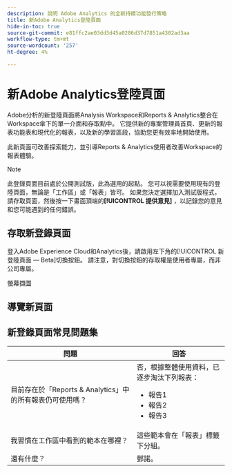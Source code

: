 ```yaml
---
description: 說明 Adobe Analytics 的全新持續功能發行策略
title: 新Adobe Analytics登陸頁面
hide-in-toc: true
source-git-commit: e81ffc2ae03dd3d45a0286d37d7851a4302ad3aa
workflow-type: tm+mt
source-wordcount: '257'
ht-degree: 4%

---
```


# 新Adobe Analytics登陸頁面

Adobe分析的新登陸頁面將Analysis Workspace和Reports &amp; Analytics整合在Workspace傘下的單一介面和存取點中。 它提供新的專案管理員首頁、更新的報表功能表和現代化的報表，以及新的學習區段，協助您更有效率地開始使用。

此新頁面可改善探索能力，並引導Reports &amp; Analytics使用者改善Workspace的報表體驗。

>[!NOTE]
>
>此登錄頁面目前處於公開測試版，此為選用的起點。 您可以視需要使用現有的登陸頁面，無論是「工作區」或「報表」皆可。 如果您決定選擇加入測試版程式，請存取頁面，然後按一下畫面頂端的&#x200B;**[!UICONTROL 提供意見]** ，以記錄您的意見和您可能遇到的任何錯誤。

## 存取新登錄頁面

登入Adobe Experience Cloud和Analytics後，請啟用左下角的[!UICONTROL 新登陸頁面 — Beta]切換按鈕。 請注意，對切換按鈕的存取權是使用者專屬，而非公司專屬。

螢幕擷圖

## 導覽新頁面



## 新登錄頁面常見問題集

| 問題 | 回答 |
| --- | --- |
| 目前存在於「Reports &amp; Analytics」中的所有報表仍可使用嗎？ | 否，根據整體使用資料，已逐步淘汰下列報表： <ul><li>報告1</li><li>報告2</li><li>報告3 </li></ul> |
| 我習慣在工作區中看到的範本在哪裡？ | 這些範本會在「報表」標籤下分組。 |
| 還有什麼？ | 鄧諾。 |
